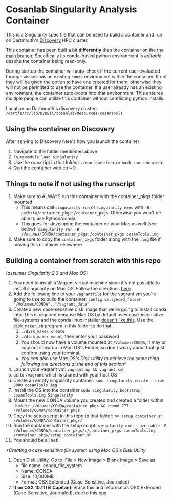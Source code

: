 # Cosanlab Singularity Analysis Container

This is a Singularity spec file that can be used to build a container and run on Dartmouth's [Discovery](http://techdoc.dartmouth.edu/discovery/) HPC cluster.

This container has been built a bit **differently** than the container on the the [main branch](https://github.com/cosanlab/cosanToolsSingularity/tree/master). Specifically its conda-based python environment is *editable* despite the container being read-only.

During startup the container will auto-check if the current user evaluated through `whoami` has an existing `conda` environment within the container. If not they will be given the option to have one created for them, otherwise they will not be permitted to use the container. If a user already has an existing environment, the container auto-boots into that environment. This ensures multiple people can utilize this container without conflicting python installs.

Location on Dartmouth's discovery cluster: `/dartfs/rc/lab/D/DBIC/cosanlab/Resources/cosanTools`

## Using the container on Discovery  

After ssh-ing to Discovery here's how you launch the container:  

1. Navigate to the folder mentioned above
2. Type `module load singularity`
3. Use the runscript in that folder: `./run_container` or `bash run_container`
4. Quit the container with ctrl+D

## Things to note if not using the runscript
1. Make sure to ALWAYS run this container with the container_pkgs folder mounted
    - This means call `singularity run` or `singularity exec` with `-B path/to/container_pkgs:/container_pkgs`. Otherwise you won't be able to use Python/conda
    - This goes for developing the container on your Mac as well (see below): `singularity run -B /Volumes/CONDA/container_pkgs:/container_pkgs cosanTools.img`
2. Make sure to copy the `container_pkgs` folder along with the `.img` file if moving this container elsewhere

## Building a container from scratch with this repo  
(*assumes Singularity 2.3 and Mac OS*)  
1) You need to install a Vagrant virtual machine since it's not possible to install singularity on Mac OS. Follow the directions [here](http://singularity.lbl.gov/install-mac)
2) Add the following line to your `Vagrantfile` for the vagrant vm you're going to use to build the container: `config.vm.synced_folder "/Volumes/CONDA", "/vagrant_data"`
3) Create a new case-sensitive disk image that we're going to install conda into. This is required because Mac OS by default uses case-insensitive file-systems and the conda linux installer [doesn't like this](https://github.com/conda/conda/issues/6603). Use the `disk_maker.sh` program in this folder to do that.   
    1) `./disk_maker create`
    2) `./disk_maker mount`, then enter your password
    3) You should now have a volume mounted at `/Volumes/CONDA`, it may or may not show up in Mac OS's Finder, so don't worry about that; just confirm using your terminal.
    - *You can also use Mac OS's Disk Utility to achieve the same thing following the directions at the end of this section*\*
4) Launch your vagrant vm: `vagrant up && vagrant ssh`
5) cd to `/vagrant` which is shared with your host OS
6) Create an empty singularity container: `sudo singularity create --size 8000 cosanTools.img`
7) Install the OS into the container `sudo singularity bootstrap cosanTools.img Singularity`
8) Mount the new CONDA volume you created and created a folder within it: `mkdir /Volumes/CONDA/container_pkgs && chmod 777 /Volumes/CONDA/container_pkgs`
9) Copy the setup script in this repo to that folder: `mv setup_container.sh /Volumes/CONDA/container_pkgs/`
10) Run the container with the setup script: `singularity exec --writable -B /Volumnes/CONDA/container_pkgs/:/container_pkgs cosanTools.img /container_pkgs/setup_container.sh`
11) You should be all set!

*\*Creating a case-sensitive file system using Mac OS's Disk Utility*  
1) Open Disk Utility. Go to: File > New Image > Blank Image > Save as
   - file name: conda_file_system
   - Name: CONDA
   - Size: 10,000MB
   - Format: OSX Extended (Case-Sensitive, Journaled)
2) **If on OSX 10.11 (El Capitan)**: erase this and reformat as OSX Extended (Case-Sensitive, Journaled), due to this [bug](https://discussions.apple.com/thread/7395900)
